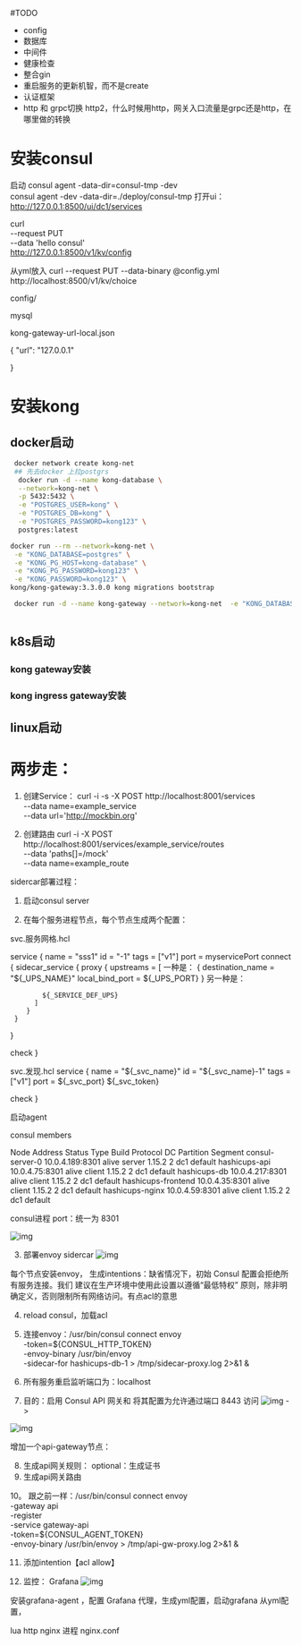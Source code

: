 #TODO
 - config
 - 数据库
 - 中间件
 - 健康检查
 - 整合gin
 - 重启服务的更新机智，而不是create
 - 认证框架
 - http 和 grpc切换  http2，什么时候用http，网关入口流量是grpc还是http，在哪里做的转换

# 安装consul

启动 consul agent -data-dir=consul-tmp -dev  
consul agent -dev -data-dir=./deploy/consul-tmp
打开ui：
http://127.0.0.1:8500/ui/dc1/services


curl \
    --request PUT \
    --data 'hello consul' \
    http://127.0.0.1:8500/v1/kv/config

从yml放入
curl --request PUT --data-binary @config.yml http://localhost:8500/v1/kv/choice

config/

mysql

kong-gateway-url-local.json

{
  "url": "127.0.0.1"
  
}




# 安装kong

## docker启动

```bash
 docker network create kong-net
 ## 先去docker 上拉postgrs
  docker run -d --name kong-database \
  --network=kong-net \
  -p 5432:5432 \
  -e "POSTGRES_USER=kong" \
  -e "POSTGRES_DB=kong" \
  -e "POSTGRES_PASSWORD=kong123" \
  postgres:latest

docker run --rm --network=kong-net \
 -e "KONG_DATABASE=postgres" \
 -e "KONG_PG_HOST=kong-database" \
 -e "KONG_PG_PASSWORD=kong123" \
 -e "KONG_PASSWORD=kong123" \
kong/kong-gateway:3.3.0.0 kong migrations bootstrap

 docker run -d --name kong-gateway --network=kong-net  -e "KONG_DATABASE=postgres"  -e "KONG_PG_HOST=kong-database"  -e "KONG_PG_USER=kong"  -e "KONG_PG_PASSWORD=kongpass"  -e "KONG_PROXY_ACCESS_LOG=/dev/stdout"  -e "KONG_ADMIN_ACCESS_LOG=/dev/stdout"  -e "KONG_PROXY_ERROR_LOG=/dev/stderr"  -e "KONG_ADMIN_ERROR_LOG=/dev/stderr"  -e "KONG_ADMIN_LISTEN=0.0.0.0:8001"  -e "KONG_ADMIN_GUI_URL=http://localhost:8002"  -e KONG_LICENSE_DATA  -p 8000:8000  -p 8443:8443  -p 8001:8001  -p 8444:8444  -p 8002:8002  -p 8445:8445  -p 8003:8003  -p 8004:8004  kong/kong-gateway:3.3.0.0



```

## k8s启动
### kong gateway安装
### kong ingress gateway安装

## linux启动


# 两步走：

1. 创建Service：
curl -i -s -X POST http://localhost:8001/services \
  --data name=example_service \
  --data url='http://mockbin.org'

2. 创建路由
curl -i -X POST http://localhost:8001/services/example_service/routes \
  --data 'paths[]=/mock' \
  --data name=example_route

sidercar部署过程：

1. 启动consul server

2. 在每个服务进程节点，每个节点生成两个配置：

svc.服务网格.hcl

service {
  name = "sss1"
  id = "-1"
  tags = ["v1"]
  port = myservicePort
  connect {
    sidecar_service {
        proxy {
          upstreams = [
            一种是：
            {
              destination_name = "${_UPS_NAME}"
              local_bind_port = ${_UPS_PORT}
            }
            另一种是：

            ${_SERVICE_DEF_UPS}
          ]
        }
     }
  } 

  check 
}


svc.发现.hcl
service {
  name = "${_svc_name}"
  id = "${_svc_name}-1"
  tags = ["v1"]
  port = ${_svc_port}
  ${_svc_token}

  check
}

启动agent

consul members

Node                Address          Status  Type    Build   Protocol  DC   Partition  Segment
consul-server-0     10.0.4.189:8301  alive   server  1.15.2  2         dc1  default    <all>
hashicups-api       10.0.4.75:8301   alive   client  1.15.2  2         dc1  default    <default>
hashicups-db        10.0.4.217:8301  alive   client  1.15.2  2         dc1  default    <default>
hashicups-frontend  10.0.4.35:8301   alive   client  1.15.2  2         dc1  default    <default>
hashicups-nginx     10.0.4.59:8301   alive   client  1.15.2  2         dc1  default    <default>

consul进程 port：统一为 8301

![img](https://developer.hashicorp.com/_next/image?url=https%3A%2F%2Fcontent.hashicorp.com%2Fapi%2Fassets%3Fproduct%3Dtutorials%26version%3Dmain%26asset%3Dpublic%252Fimg%252Fconsul%252Fgetting-started-vms%252Fgs_vms-diagram-02.png%26width%3D2048%26height%3D622&w=3840&q=75)

3. 部署envoy sidercar
![img](https://developer.hashicorp.com/_next/image?url=https%3A%2F%2Fcontent.hashicorp.com%2Fapi%2Fassets%3Fproduct%3Dtutorials%26version%3Dmain%26asset%3Dpublic%252Fimg%252Fconsul%252Fgetting-started-vms%252Fgs_vms-diagram-03.png%26width%3D2048%26height%3D622&w=3840&q=75)

每个节点安装envoy，
生成intentions：缺省情况下，初始 Consul 配置会拒绝所有服务连接。我们 建议在生产环境中使用此设置以遵循“最低特权” 原则，除非明确定义，否则限制所有网络访问。有点acl的意思

4. reload consul，加载acl

5.  连接envoy：/usr/bin/consul connect envoy \
    -token=${CONSUL_HTTP_TOKEN} \
    -envoy-binary /usr/bin/envoy \
    -sidecar-for hashicups-db-1 > /tmp/sidecar-proxy.log 2>&1 &

6. 所有服务重启监听端口为：localhost

7. 目的：启用 Consul API 网关和 将其配置为允许通过端口 8443 访问
![img](https://developer.hashicorp.com/_next/image?url=https%3A%2F%2Fcontent.hashicorp.com%2Fapi%2Fassets%3Fproduct%3Dtutorials%26version%3Dmain%26asset%3Dpublic%252Fimg%252Fconsul%252Fgetting-started-vms%252Fgs_vms-diagram-03.png%26width%3D2048%26height%3D622&w=3840&q=75) ->

![img](https://developer.hashicorp.com/_next/image?url=https%3A%2F%2Fcontent.hashicorp.com%2Fapi%2Fassets%3Fproduct%3Dtutorials%26version%3Dmain%26asset%3Dpublic%252Fimg%252Fconsul%252Fgetting-started-vms%252Fgs_vms-diagram-04.png%26width%3D1280%26height%3D410&w=3840&q=75)

增加一个api-gateway节点：


8. 生成api网关规则：
optional：生成证书
9. 生成api网关路由

10。 跟之前一样：/usr/bin/consul connect envoy \
  -gateway api \
  -register \
  -service gateway-api \
  -token=${CONSUL_AGENT_TOKEN} \
  -envoy-binary /usr/bin/envoy > /tmp/api-gw-proxy.log 2>&1 &

11. 添加intention【acl allow】

12. 监控： Grafana
![img](https://developer.hashicorp.com/_next/image?url=https%3A%2F%2Fcontent.hashicorp.com%2Fapi%2Fassets%3Fproduct%3Dtutorials%26version%3Dmain%26asset%3Dpublic%252Fimg%252Fconsul%252Fgetting-started-vms%252Fgs_vms-diagram-05.png%26width%3D1178%26height%3D574&w=3840&q=75)

安装grafana-agent  ，配置 Grafana 代理，生成yml配置，启动grafana 从yml配置，






lua  http    nginx 进程    nginx.conf  
